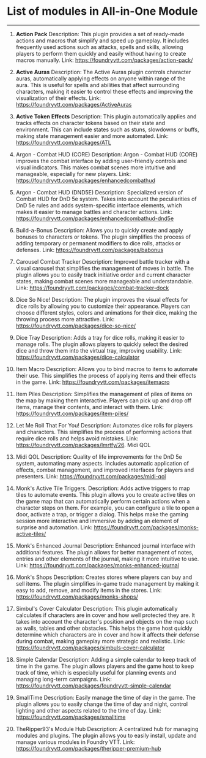 # List of modules in All-in-One Module
---
1. **Action Pack**
	Description: This plugin provides a set of ready-made actions and macros that simplify and speed up gameplay. It includes frequently used actions such as attacks, spells and skills, allowing players to perform them quickly and easily without having to create macros manually.
	Link: https://foundryvtt.com/packages/action-pack/
1. **Active Auras**
	Description: The Active Auras plugin controls character auras, automatically applying effects on anyone within range of the aura. This is useful for spells and abilities that affect surrounding characters, making it easier to control these effects and improving the visualization of their effects.
	Link: https://foundryvtt.com/packages/ActiveAuras
1. **Active Token Effects**
	Description: This plugin automatically applies and tracks effects on character tokens based on their state and environment. This can include states such as stuns, slowdowns or buffs, making state management easier and more automated.
	Link: https://foundryvtt.com/packages/ATL
1. Argon - Combat HUD (CORE)
	Description: Argon - Combat HUD (CORE) improves the combat interface by adding user-friendly controls and visual indicators. This makes combat scenes more intuitive and manageable, especially for new players.
	Link: https://foundryvtt.com/packages/enhancedcombathud
5. Argon - Combat HUD (DND5E)
	Description: Specialized version of Combat HUD for DnD 5e system. Takes into account the peculiarities of DnD 5e rules and adds system-specific interface elements, which makes it easier to manage battles and character actions.
	Link: https://foundryvtt.com/packages/enhancedcombathud-dnd5e
1. Build-a-Bonus
	Description: Allows you to quickly create and apply bonuses to characters or tokens. The plugin simplifies the process of adding temporary or permanent modifiers to dice rolls, attacks or defenses.
	Link: https://foundryvtt.com/packages/babonus
7. Carousel Combat Tracker
	Description: Improved battle tracker with a visual carousel that simplifies the management of moves in battle. The plugin allows you to easily track initiative order and current character states, making combat scenes more manageable and understandable.
	Link: https://foundryvtt.com/packages/combat-tracker-dock

8. Dice So Nice!
	Description: The plugin improves the visual effects for dice rolls by allowing you to customize their appearance. Players can choose different styles, colors and animations for their dice, making the throwing process more attractive.
	Link: https://foundryvtt.com/packages/dice-so-nice/

9. Dice Tray
	Description: Adds a tray for dice rolls, making it easier to manage rolls. The plugin allows players to quickly select the desired dice and throw them into the virtual tray, improving usability.
	Link: https://foundryvtt.com/packages/dice-calculator

10. Item Macro
	Description: Allows you to bind macros to items to automate their use. This simplifies the process of applying items and their effects in the game.
	Link: https://foundryvtt.com/packages/itemacro
11. Item Piles
	Description: Simplifies the management of piles of items on the map by making them interactive. Players can pick up and drop off items, manage their contents, and interact with them.
	Link: https://foundryvtt.com/packages/item-piles/

12. Let Me Roll That For You!
	Description: Automates dice rolls for players and characters. This simplifies the process of performing actions that require dice rolls and helps avoid mistakes.
	Link: https://foundryvtt.com/packages/lmrtfy/26. Midi QOL

13. Midi QOL
	Description: Quality of life improvements for the DnD 5e system, automating many aspects. Includes automatic application of effects, combat management, and improved interfaces for players and presenters.
	Link: https://foundryvtt.com/packages/midi-qol
14. Monk's Active Tile Triggers.
	Description: Adds active triggers to map tiles to automate events. This plugin allows you to create active tiles on the game map that can automatically perform certain actions when a character steps on them. For example, you can configure a tile to open a door, activate a trap, or trigger a dialog. This helps make the gaming session more interactive and immersive by adding an element of surprise and automation.
	Link: https://foundryvtt.com/packages/monks-active-tiles/
15. Monk's Enhanced Journal
	Description: Enhanced journal interface with additional features. The plugin allows for better management of notes, entries and other elements of the journal, making it more intuitive to use.
	Link: https://foundryvtt.com/packages/monks-enhanced-journal
16. Monk's Shops
	Description: Creates stores where players can buy and sell items. The plugin simplifies in-game trade management by making it easy to add, remove, and modify items in the stores.
	Link: https://foundryvtt.com/packages/monks-shops/
17. Simbul's Cover Calculator
	Description: This plugin automatically calculates if characters are in cover and how well protected they are. It takes into account the character's position and objects on the map such as walls, tables and other obstacles. This helps the game host quickly determine which characters are in cover and how it affects their defense during combat, making gameplay more strategic and realistic.
	Link: https://foundryvtt.com/packages/simbuls-cover-calculator
18. Simple Calendar
	Description: Adding a simple calendar to keep track of time in the game. The plugin allows players and the game host to keep track of time, which is especially useful for planning events and managing long-term campaigns.
	Link: https://foundryvtt.com/packages/foundryvtt-simple-calendar
19. SmallTime
	Description: Easily manage the time of day in the game. The plugin allows you to easily change the time of day and night, control lighting and other aspects related to the time of day.
	Link: https://foundryvtt.com/packages/smalltime
20. TheRipper93's Module Hub
	Description: A centralized hub for managing modules and plugins. The plugin allows you to easily install, update and manage various modules in Foundry VTT.
	Link: https://foundryvtt.com/packages/theripper-premium-hub
